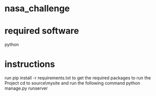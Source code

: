 # nasa_challenge
# required software
python

# instructions
run pip install -r requirements.txt to get the required packages to run the Project
cd to source\mysite and run the following command  python manage.py runserver
